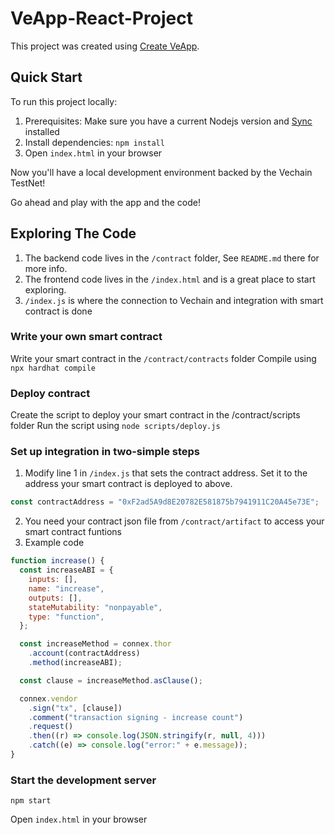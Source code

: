# VeApp-React-Project

This project was created using [Create VeApp](https://github.com/hexdee/create-veapp).

## Quick Start

To run this project locally:

1. Prerequisites: Make sure you have a current Nodejs version and [Sync](https://sync.vecha.in/) installed
2. Install dependencies: `npm install`
3. Open `index.html` in your browser

Now you'll have a local development environment backed by the Vechain TestNet!

Go ahead and play with the app and the code!

## Exploring The Code

1. The backend code lives in the `/contract` folder, See `README.md` there for more info.
2. The frontend code lives in the `/index.html` and is a great place to start exploring.
3. `/index.js` is where the connection to Vechain and integration with smart contract is done

### Write your own smart contract

Write your smart contract in the `/contract/contracts` folder
Compile using `npx hardhat compile`

### Deploy contract

Create the script to deploy your smart contract in the /contract/scripts folder
Run the script using `node scripts/deploy.js`

### Set up integration in two-simple steps

1. Modify line 1 in `/index.js` that sets the contract address. Set it to the address your smart contract is deployed to above.

```javascript
const contractAddress = "0xF2ad5A9d8E20782E581875b7941911C20A45e73E";
```

2. You need your contract json file from `/contract/artifact` to access your smart contract funtions
3. Example code

```javascript
function increase() {
  const increaseABI = {
    inputs: [],
    name: "increase",
    outputs: [],
    stateMutability: "nonpayable",
    type: "function",
  };

  const increaseMethod = connex.thor
    .account(contractAddress)
    .method(increaseABI);

  const clause = increaseMethod.asClause();

  connex.vendor
    .sign("tx", [clause])
    .comment("transaction signing - increase count")
    .request()
    .then((r) => console.log(JSON.stringify(r, null, 4)))
    .catch((e) => console.log("error:" + e.message));
}
```

### Start the development server

```shell
npm start
```

Open `index.html` in your browser
